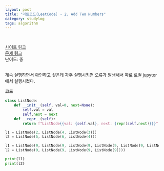 ```yaml
---
layout: post
title: "리트코드(LeetCode) - 2. Add Two Numbers"
category: studylog
tags: algorithm
---
```


<br>

[사이트 링크](https://leetcode.com/)  
[문제 링크](https://leetcode.com/problems/add-two-numbers/description/)  
난이도: 중

<br>
계속 실행하면서 확인하고 싶은데 자주 실행시키면 오류가 발생해서 따로 로컬 jupyter에서 실행시켰다.

**코드** 
```python
class ListNode:
    def __init__(self, val=0, next=None):
        self.val = val
        self.next = next
    def __repr__(self):
        return f"ListNode{{val: {self.val}, next: {repr(self.next)}}}"

l1 = ListNode(2, ListNode(4, ListNode(3)))
l2 = ListNode(5, ListNode(6, ListNode(4)))

l1 = ListNode(9, ListNode(9, ListNode(9, ListNode(9, ListNode(9, ListNode(9, ListNode(9)))))))
l2 = ListNode(9, ListNode(9, ListNode(9, ListNode(9))))

print(l1)
print(l2)



```

<br>

